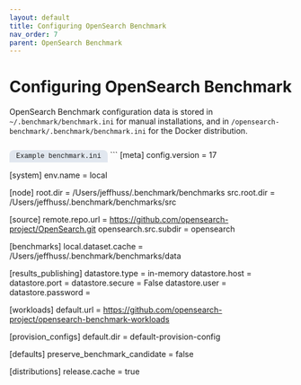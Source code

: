 ```yaml
---
layout: default
title: Configuring OpenSearch Benchmark
nav_order: 7
parent: OpenSearch Benchmark
---
```


<!--
Testing out tabs for code blocks to identify example outputs and file names.
To use, invoke class="codeblock-label"
-->

<style>
.codeblock-label {
    display: inline-block;
    border-top-left-radius: 0.5rem;
    border-top-right-radius: 0.5rem;
    font-family: Menlo,Monaco,Consolas,Liberation Mono,Courier New,monospace;
    font-size: .75rem;
    --bg-opacity: 1;
    background-color: #e1e7ef;
    background-color: rgba(224.70600000000002,231.07080000000002,239.394,var(--bg-opacity));
    padding: 0.25rem 0.75rem;
    border-top-width: 1px;
    border-left-width: 1px;
    border-right-width: 1px;
    --border-opacity: 1;
    border-color: #ccd6e0;
    border-color: rgba(204,213.85999999999999,224.39999999999998,var(--border-opacity));
    margin-bottom: 0;
}
</style>

# Configuring OpenSearch Benchmark

OpenSearch Benchmark configuration data is stored in `~/.benchmark/benchmark.ini` for manual installations, and in `/opensearch-benchmark/.benchmark/benchmark.ini` for the Docker distribution.

<p class="codeblock-label">Example benchmark.ini</p>
```
[meta]
config.version = 17

[system]
env.name = local

[node]
root.dir = /Users/jeffhuss/.benchmark/benchmarks
src.root.dir = /Users/jeffhuss/.benchmark/benchmarks/src

[source]
remote.repo.url = https://github.com/opensearch-project/OpenSearch.git
opensearch.src.subdir = opensearch

[benchmarks]
local.dataset.cache = /Users/jeffhuss/.benchmark/benchmarks/data

[results_publishing]
datastore.type = in-memory
datastore.host =
datastore.port =
datastore.secure = False
datastore.user =
datastore.password =


[workloads]
default.url = https://github.com/opensearch-project/opensearch-benchmark-workloads

[provision_configs]
default.dir = default-provision-config

[defaults]
preserve_benchmark_candidate = false

[distributions]
release.cache = true
```